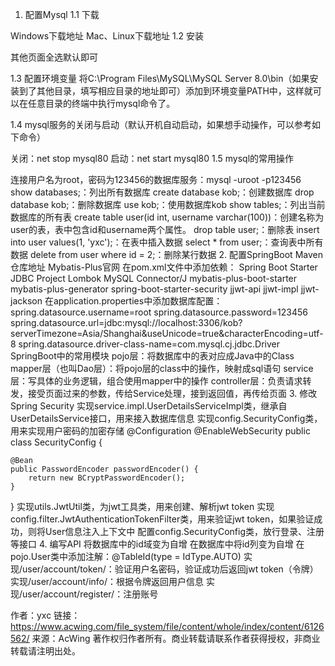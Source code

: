 1. 配置Mysql
1.1 下载

Windows下载地址
Mac、Linux下载地址
1.2 安装




其他页面全选默认即可

1.3 配置环境变量
将C:\Program Files\MySQL\MySQL Server 8.0\bin（如果安装到了其他目录，填写相应目录的地址即可）添加到环境变量PATH中，这样就可以在任意目录的终端中执行mysql命令了。

1.4 mysql服务的关闭与启动（默认开机自动启动，如果想手动操作，可以参考如下命令）

关闭：net stop mysql80
启动：net start mysql80
1.5 mysql的常用操作

连接用户名为root，密码为123456的数据库服务：mysql -uroot -p123456
show databases;：列出所有数据库
create database kob;：创建数据库
drop database kob;：删除数据库
use kob;：使用数据库kob
show tables;：列出当前数据库的所有表
create table user(id int, username varchar(100))：创建名称为user的表，表中包含id和username两个属性。
drop table user;：删除表
insert into user values(1, 'yxc');：在表中插入数据
select * from user;：查询表中所有数据
delete from user where id = 2;：删除某行数据
2. 配置SpringBoot
Maven仓库地址
Mybatis-Plus官网
在pom.xml文件中添加依赖：
Spring Boot Starter JDBC
Project Lombok
MySQL Connector/J
mybatis-plus-boot-starter
mybatis-plus-generator
spring-boot-starter-security
jjwt-api
jjwt-impl
jjwt-jackson
在application.properties中添加数据库配置：
spring.datasource.username=root
spring.datasource.password=123456
spring.datasource.url=jdbc:mysql://localhost:3306/kob?serverTimezone=Asia/Shanghai&useUnicode=true&characterEncoding=utf-8
spring.datasource.driver-class-name=com.mysql.cj.jdbc.Driver
SpringBoot中的常用模块
pojo层：将数据库中的表对应成Java中的Class
mapper层（也叫Dao层）：将pojo层的class中的操作，映射成sql语句
service层：写具体的业务逻辑，组合使用mapper中的操作
controller层：负责请求转发，接受页面过来的参数，传给Service处理，接到返回值，再传给页面
3. 修改Spring Security
实现service.impl.UserDetailsServiceImpl类，继承自UserDetailsService接口，用来接入数据库信息
实现config.SecurityConfig类，用来实现用户密码的加密存储
@Configuration
@EnableWebSecurity
public class SecurityConfig {

    @Bean
    public PasswordEncoder passwordEncoder() {
        return new BCryptPasswordEncoder();
    }
}
实现utils.JwtUtil类，为jwt工具类，用来创建、解析jwt token
实现config.filter.JwtAuthenticationTokenFilter类，用来验证jwt token，如果验证成功，则将User信息注入上下文中
配置config.SecurityConfig类，放行登录、注册等接口
4. 编写API
将数据库中的id域变为自增
在数据库中将id列变为自增
在pojo.User类中添加注解：@TableId(type = IdType.AUTO)
实现/user/account/token/：验证用户名密码，验证成功后返回jwt token（令牌）
实现/user/account/info/：根据令牌返回用户信息
实现/user/account/register/：注册账号

作者：yxc
链接：https://www.acwing.com/file_system/file/content/whole/index/content/6126562/
来源：AcWing
著作权归作者所有。商业转载请联系作者获得授权，非商业转载请注明出处。